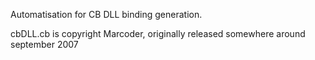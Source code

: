 Automatisation for CB DLL binding generation.

cbDLL.cb is copyright Marcoder, originally released somewhere around
september 2007
